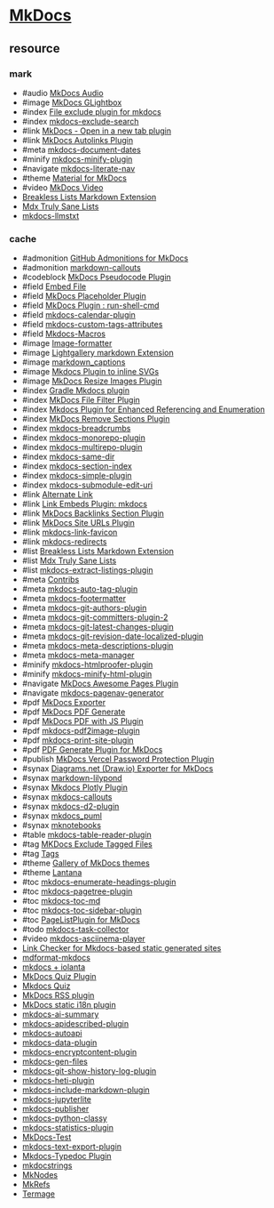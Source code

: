 # [MkDocs](https://mkdocs.org)

## resource

### mark

- #audio [MkDocs Audio](https://github.com/jfcmontmorency/mkdocs-audio)
- #image [MkDocs GLightbox](https://github.com/blueswen/mkdocs-glightbox)
- #index [File exclude plugin for mkdocs](https://github.com/apenwarr/mkdocs-exclude)
- #index [mkdocs-exclude-search](https://github.com/chrieke/mkdocs-exclude-search)
- #link [MkDocs - Open in a new tab plugin](https://github.com/JakubAndrysek/mkdocs-open-in-new-tab)
- #link [MkDocs Autolinks Plugin](https://github.com/zachhannum/mkdocs-autolinks-plugin)
- #meta [mkdocs-document-dates](https://github.com/jaywhj/mkdocs-document-dates)
- #minify [mkdocs-minify-plugin](https://github.com/byrnereese/mkdocs-minify-plugin)
- #navigate [mkdocs-literate-nav](https://github.com/oprypin/mkdocs-literate-nav)
- #theme [Material for MkDocs](https://squidfunk.github.io/mkdocs-material)
- #video [MkDocs Video](https://github.com/soulless-viewer/mkdocs-video)
- [Breakless Lists Markdown Extension](https://github.com/adamb70/mdx-breakless-lists)
- [Mdx Truly Sane Lists](https://github.com/radude/mdx_truly_sane_lists)
- [mkdocs-llmstxt](https://github.com/pawamoy/mkdocs-llmstxt)

### cache

- #admonition [GitHub Admonitions for MkDocs](https://github.com/PGijsbers/admonitions)
- #admonition [markdown-callouts](https://github.com/oprypin/markdown-callouts)
- #codeblock [MkDocs Pseudocode Plugin](https://github.com/JulesTopart/mkdocs-pseudocode)
- #field [Embed File](https://github.com/Enveloppe/mkdocs-embed_file-plugin)
- #field [MkDocs Placeholder Plugin](https://github.com/six-two/mkdocs-placeholder-plugin)
- #field [MkDocs Plugin : run-shell-cmd](https://github.com/seapagan/mkdocs-run-shell-cmd-plugin)
- #field [mkdocs-calendar-plugin](https://github.com/supcik/mkdocs-calendar-plugin)
- #field [mkdocs-custom-tags-attributes](//github.com/Enveloppe/mkdocs-custom-tags-attributes)
- #field [Mkdocs-Macros](https://github.com/fralau/mkdocs_macros_plugin)
- #image [Image-formatter](https://github.com/ASypula/mkdocs-image-formatter-plugin)
- #image [Lightgallery markdown Extension](https://github.com/g-provost/lightgallery-markdown)
- #image [markdown_captions](https://github.com/Evidlo/markdown_captions)
- #image [Mkdocs Plugin to inline SVGs](https://github.com/temperlang/svg-inline-mkdocs-plugin)
- #image [MkDocs Resize Images Plugin](https://github.com/JakubAndrysek/mkdocs-resize-images)
- #index [Gradle Mkdocs plugin](https://github.com/xvik/gradle-mkdocs-plugin)
- #index [MkDocs File Filter Plugin](https://github.com/DariuszPorowski/mkdocs-file-filter-plugin)
- #index [Mkdocs Plugin for Enhanced Referencing and Enumeration](https://github.com/raphael-mammeri/mkdocs-enumerate-and-reference)
- #index [MkDocs Remove Sections Plugin](https://github.com/six-two/mkdocs-remove-sections-plugin)
- #index [mkdocs-breadcrumbs](https://github.com/mihaigalos/mkdocs-breadcrumbs-plugin)
- #index [mkdocs-monorepo-plugin](https://github.com/backstage/mkdocs-monorepo-plugin)
- #index [mkdocs-multirepo-plugin](https://github.com/jdoiro3/mkdocs-multirepo-plugin)
- #index [mkdocs-same-dir](https://github.com/oprypin/mkdocs-same-dir)
- #index [mkdocs-section-index](https://github.com/oprypin/mkdocs-section-index)
- #index [mkdocs-simple-plugin](https://github.com/athackst/mkdocs-simple-plugin)
- #index [mkdocs-submodule-edit-uri](https://github.com/sondregronas/mkdocs-submodule-edit-uri)
- #link [Alternate Link](https://github.com/cmitu/mkdocs-altlink-plugin)
- #link [Link Embeds Plugin: mkdocs](https://github.com/Aetherinox/mkdocs-link-embeds)
- #link [MkDocs Backlinks Section Plugin](https://github.com/six-two/mkdocs-backlinks-section-plugin)
- #link [MkDocs Site URLs Plugin](https://github.com/OctoPrint/mkdocs-site-urls)
- #link [mkdocs-link-favicon](https://github.com/christophdebaene/mkdocs-link-favicon)
- #link [mkdocs-redirects](https://github.com/mkdocs/mkdocs-redirects)
- #list [Breakless Lists Markdown Extension](https://github.com/adamb70/mdx-breakless-lists)
- #list [Mdx Truly Sane Lists](https://github.com/radude/mdx_truly_sane_lists)
- #list [mkdocs-extract-listings-plugin](https://github.com/six-two/mkdocs-extract-listings-plugin)
- #meta [Contribs](https://neoteroi.dev/mkdocs-plugins/contribs/)
- #meta [mkdocs-auto-tag-plugin](https://github.com/six-two/mkdocs-auto-tag-plugin)
- #meta [mkdocs-footermatter](https://github.com/sondregronas/mkdocs-footermatter)
- #meta [mkdocs-git-authors-plugin](https://github.com/timvink/mkdocs-git-authors-plugin)
- #meta [mkdocs-git-committers-plugin-2](https://github.com/ojacques/mkdocs-git-committers-plugin-2)
- #meta [mkdocs-git-latest-changes-plugin](https://github.com/tombreit/mkdocs-git-latest-changes-plugin)
- #meta [mkdocs-git-revision-date-localized-plugin](https://github.com/timvink/mkdocs-git-revision-date-localized-plugin)
- #meta [mkdocs-meta-descriptions-plugin](https://github.com/prcr/mkdocs-meta-descriptions-plugin)
- #meta [mkdocs-meta-manager](https://github.com/timmeinerzhagen/mkdocs-meta-manager)
- #minify [mkdocs-htmlproofer-plugin](https://github.com/manuzhang/mkdocs-htmlproofer-plugin)
- #minify [mkdocs-minify-html-plugin](https://github.com/monosans/mkdocs-minify-html-plugin)
- #navigate [MkDocs Awesome Pages Plugin](https://github.com/lukasgeiter/mkdocs-awesome-pages-plugin)
- #navigate [mkdocs-pagenav-generator](https://github.com/Andre601/mkdocs-pagenav-generator)
- #pdf [MkDocs Exporter](https://github.com/adrienbrignon/mkdocs-exporter)
- #pdf [MkDocs PDF Generate](https://github.com/iSOLveIT/mkdocs-pdf-generate)
- #pdf [MkDocs PDF with JS Plugin](https://github.com/smaxtec/mkdocs-pdf-with-js-plugin)
- #pdf [mkdocs-pdf2image-plugin](https://github.com/supcik/mkdocs-pdf2image-plugin)
- #pdf [mkdocs-print-site-plugin](https://timvink.github.io/mkdocs-print-site-plugin/print_page.html#how-to-export-html)
- #pdf [PDF Generate Plugin for MkDocs](https://github.com/orzih/mkdocs-with-pdf)
- #publish [MkDocs Vercel Password Protection Plugin](https://github.com/six-two/mkdocs-vercel-pw-plugin)
- #synax [Diagrams.net (Draw.io) Exporter for MkDocs](https://github.com/LukeCarrier/mkdocs-drawio-exporter)
- #synax [markdown-lilypond](https://github.com/uliska/markdown-lilypond)
- #synax [Mkdocs Plotly Plugin](https://github.com/haoda-li/mkdocs-plotly-plugin)
- #synax [mkdocs-callouts](https://github.com/sondregronas/mkdocs-callouts)
- #synax [mkdocs-d2-plugin](https://github.com/landmaj/mkdocs-d2-plugin)
- #synax [mkdocs_puml](https://github.com/MikhailKravets/mkdocs_puml)
- #synax [mknotebooks](https://github.com/greenape/mknotebooks)
- #table [mkdocs-table-reader-plugin](https://timvink.github.io/mkdocs-table-reader-plugin/)
- #tag [MKDocs Exclude Tagged Files](https://github.com/JonasDoesThings/mkdocs-exclude-tagged-files)
- #tag [Tags](https://github.com/jldiaz/mkdocs-plugin-tags)
- #theme [Gallery of MkDocs themes](https://github.com/pawamoy/mkdocs-gallery)
- #theme [Lantana](https://github.com/WSOFT-Project/lantana)
- #toc [mkdocs-enumerate-headings-plugin](https://github.com/timvink/mkdocs-enumerate-headings-plugin)
- #toc [mkdocs-pagetree-plugin](https://github.com/tombreit/mkdocs-pagetree-plugin)
- #toc [mkdocs-toc-md](https://github.com/try0/mkdocs-toc-md)
- #toc [mkdocs-toc-sidebar-plugin](https://github.com/zachhannum/mkdocs-toc-sidebar-plugin)
- #toc [PageListPlugin for MkDocs](https://github.com/alanpt/mkdocs-pagelist-plugin)
- #todo [mkdocs-task-collector](https://github.com/costantinoai/mkdocs-task-collector)
- #video [mkdocs-asciinema-player](https://github.com/pa-decarvalho/mkdocs-asciinema-player)
- [Link Checker for Mkdocs-based static generated sites](https://github.com/byrnereese/linkchecker-mkdocs)
- [mdformat-mkdocs](https://github.com/KyleKing/mdformat-mkdocs)
- [mkdocs + iolanta](https://github.com/iolanta-tech/mkdocs-iolanta)
- [MkDocs Quiz Plugin](https://github.com/skyface753/mkdocs-quiz)
- [Mkdocs Quiz](https://github.com/bdallard/mkdocs_quiz)
- [MkDocs RSS plugin](https://github.com/Guts/mkdocs-rss-plugin)
- [MkDocs static i18n plugin](https://github.com/ultrabug/mkdocs-static-i18n)
- [mkdocs-ai-summary](https://github.com/AIboy996/mkdocs-ai-summary)
- [mkdocs-apidescribed-plugin](https://github.com/idlesign/mkdocs-apidescribed-plugin)
- [mkdocs-autoapi](https://github.com/jcayers20/mkdocs-autoapi)
- [mkdocs-data-plugin](https://github.com/joapuiib/mkdocs-data-plugin)
- [mkdocs-encryptcontent-plugin](https://github.com/unverbuggt/mkdocs-encryptcontent-plugin)
- [mkdocs-gen-files](https://github.com/oprypin/mkdocs-gen-files)
- [mkdocs-git-show-history-log-plugin](https://github.com/pawelsikora/mkdocs-git-show-history-log-plugin)
- [mkdocs-heti-plugin](https://github.com/TonyCrane/mkdocs-heti-plugin)
- [mkdocs-include-markdown-plugin](https://github.com/mondeja/mkdocs-include-markdown-plugin)
- [mkdocs-jupyterlite](https://github.com/NickCrews/mkdocs-jupyterlite)
- [mkdocs-publisher](https://github.com/mkusz/mkdocs-publisher)
- [mkdocs-python-classy](https://github.com/itdependsnetworks/mkdocs-python-classy)
- [mkdocs-statistics-plugin](https://github.com/TonyCrane/mkdocs-statistics-plugin)
- [MkDocs-Test](https://github.com/fralau/mkdocs-test)
- [mkdocs-text-export-plugin](https://github.com/twardoch/mkdocs-text-export-plugin)
- [Mkdocs-Typedoc Plugin](https://github.com/JakubAndrysek/mkdocs-typedoc)
- [mkdocstrings](https://mkdocstrings.github.io)
- [MkNodes](https://github.com/phil65/mkdocs_mknodes)
- [MkRefs](https://github.com/DerwenAI/mkrefs)
- [Termage](https://github.com/bczsalba/Termage)
